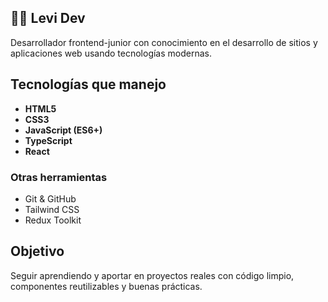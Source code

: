 ## 👨‍💻 Levi Dev

Desarrollador frontend-junior con conocimiento en el desarrollo de sitios y aplicaciones web usando tecnologías modernas.

## Tecnologías que manejo

- **HTML5**
- **CSS3**
- **JavaScript (ES6+)**
- **TypeScript**
- **React**

### Otras herramientas

- Git & GitHub
- Tailwind CSS
- Redux Toolkit

## Objetivo

Seguir aprendiendo y aportar en proyectos reales con código limpio, componentes reutilizables y buenas prácticas.
